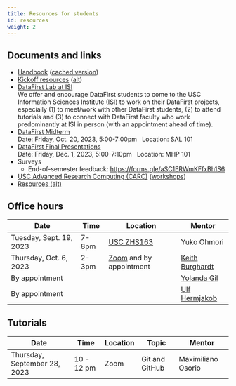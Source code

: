 ```yaml
---
title: Resources for students
id: resources
weight: 2
---
```


## Documents and links

- [Handbook](https://docs.google.com/document/d/15W7Qbvl-aAX8UFdqWf3VxgE6auOoFzkARY5kIpfnDjE) ([cached version](../../../website/uploads/semesters/2023-fall/handbook.pdf))
- [Kickoff resources](../../materials/2023-fall/kickoff) ([alt](https://www.isi.edu/~ulf/DataFirstFall2023/kickoff-resources.html))
- [DataFirst Lab at ISI](../../materials/2023-fall/datafirst-lab-at-isi) <br> We offer and encourage DataFirst students to come to the USC Information Sciences Institute (ISI) to work on their DataFirst projects, especially (1) to meet/work with other DataFirst students, (2) to attend tutorials and (3) to connect with DataFirst faculty who work predominantly at ISI in person (with an appointment ahead of time).
- [DataFirst Midterm](../../materials/2023-fall/midterm) <br> Date: Friday, Oct. 20, 2023, 5:00-7:00pm &nbsp; Location: SAL 101
- [DataFirst Final Presentations](../../materials/2023-fall/final) <br> Date: Friday, Dec. 1, 2023, 5:00-7:10pm &nbsp; Location: MHP 101
- Surveys
    - End-of-semester feedback: https://forms.gle/aSC1ERWmKFfxBh1S6
- [USC Advanced Research Computing (CARC)](https://www.carc.usc.edu) ([workshops](https://www.carc.usc.edu/education-and-resources/workshops))
- [Resources (alt)](https://www.isi.edu/~ulf/DataFirstFall2023/DataFirst-resources.html)

## Office hours

| Date                     | Time        | Location                                                           | Mentor                                           |
| ------------------------ | ----------- | ------------------------------------------------------------------ | ------------------------------------------------ |
| Tuesday, Sept. 19, 2023  | 7-8pm       | [USC ZHS163](https://sites.usc.edu/roomfinder/2022/09/07/zhs-163/) | Yuko Ohmori                                      |
| Thursday, Oct. 6, 2023 | 2-3pm       | [Zoom](https://usc.zoom.us/j/9362535427) and by appointment        | [Keith Burghardt](../../author/keith-burghardt/) |
|     By appointment      |             |                     | [Yolanda Gil](../../author/yolanda-gil) |
|     By appointment       |             |       | [Ulf Hermjakob](../../author/ulf-hermjakob) |

## Tutorials

| Date                         | Time       | Location | Topic          | Mentor             |
| ---------------------------- | ---------- | -------- | -------------- | ------------------ |
| Thursday, September 28, 2023 | 10 - 12 pm | Zoom     | Git and GitHub | Maximiliano Osorio |
